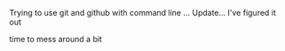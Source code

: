 Trying to use git and github with command line
...
Update... I've figured it out 

time to mess around a bit

